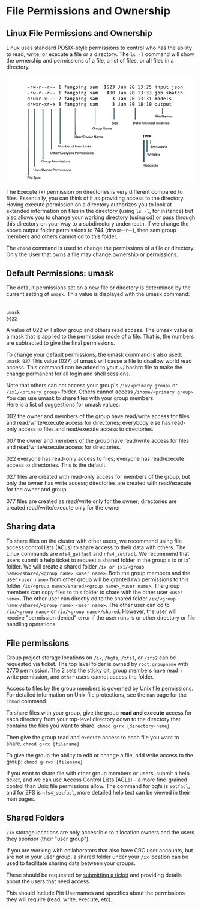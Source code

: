 # File Permissions and Ownership

## Linux File Permissions and Ownership

Linux uses standard POSIX-style permissions to control who has the ability to read, write, or execute a file or a 
directory. The `ls -l` command will show the ownership and permissions of a file, a list of files, or all files in a 
directory.

![File-Permissions](../_assets/img/getting-started/file_permissions.png)

The Execute (x) permission on directories is very different compared to files. Essentially, you can think of it as 
providing access to the directory. Having execute permission on a directory authorizes you to look at extended 
information on files in the directory (using `ls -l`, for instance) but also allows you to change your working 
directory (using cd) or pass through this directory on your way to a subdirectory underneath. If we change the above 
output folder permissions to 744 (drwxr--r--), then sam group members and others cannot cd to this folder.

The `chmod` command is used to change the permissions of a file or directory. Only the User that owns a file may change 
ownership or permissions.


## Default Permissions: umask

The default permissions set on a new file or directory is determined by the current setting of `umask`. This value is 
displayed with the umask command:

<code>
umask
0022
</code>

A value of 022 will allow group and others read access. The umask value is a mask that is applied to the permission mode 
of a file. That is, the numbers are subtracted to give the final permissions.

To change your default permissions, the umask command is also used: `umask 027` This value (027) of umask will cause a 
file to disallow world read access. This command can be added to your ~/.bashrc file to make the change permanent for 
all login and shell sessions.

Note that others can not access your group's `/ix/<primary group>` or `/ix1/<primary group>` folder. Others cannot 
access `/ihome/<primary group>`. You can use umask to share files with your group members.  
Here is a list of suggestions for umask values:

002 the owner and members of the group have read/write access for files and read/write/execute access for directories; 
everybody else has read-only access to files and read/execute access to directories.

007 the owner and members of the group have read/write access for files and read/write/execute access for directories.

022 everyone has read-only access to files; everyone has read/execute access to directories. This is the default.

027 files are created with read-only access for members of the group, but only the owner has write access; directories 
are created with read/execute for the owner and group.

077 files are created as read/write only for the owner; directories are created read/write/execute only for the owner

## Sharing data

To share files on the cluster with other users, we recommend using file access control lists (ACLs) to share access to 
their data with others. The Linux commands are `nfs4_getfacl` and `nfs4_setfacl`. We recommend that users submit a help 
ticket to request a shared folder in the group's ix or ix1 folder. We will create a shared folder 
`/ix or ix1/<group name>/shared/<group name>_<user name>`. Both the group members and the user `<user name>` from other 
group will be granted rwx permissions to this folder `/ix/<group name>/shared/<group name>_<user name>`. The group 
members can copy files to this folder to share with the other user `<user name>`. The other user can directly cd to the 
shared folder `/ix/<group name>/shared/<group name>_<user name>`. The other user can cd to `/ix/<group name>` or 
`/ix/<group name>/shared`. However, the user will receive "permission denied" error if the user runs ls or other 
directory or file handling operations.

## File permissions 

Group project storage locations on `/ix`, `/bgfs`, `/zfs1`, or `/zfs2` can be requested via ticket. The top level folder is 
owned by `root:groupname` with 2770 permission. The 2 sets the sticky bit, group members have read + write permission, 
and `other` users cannot access the folder.

Access to files by the group members is governed by Unix file permissions.
For detailed information on Unix file protections, see the `man` page for the `chmod` command.

To share files with your group, give the group **read and execute** access for each directory from your top-level 
directory down to the directory that contains the files you want to share.
`chmod g+rx {directory-name}`

Then give the group read and execute access to each file you want to share.
`chmod g+rx {filename}`

To give the group the ability to edit or change a file, add write access to the group:
`chmod g+rwx {filename}`

If you want to share file with other group members or users, submit a help ticket, and we can use 
Access Control Lists (ACLs) – a more fine-grained control than Unix file permissions allow. 
The command for bgfs is `setfacl`, and for ZFS is `nfs4_setfacl`, more detailed help text can be viewed in 
their man pages.


## Shared Folders

`/ix` storage locations are only accessible to allocation owners and the users they sponsor (their "user group").

If you are working with collaborators that also have CRC user accounts, but are not in your user group, a shared folder 
under your `/ix` location can be used to facilitate sharing data between your groups.

These should be requested by [submitting a ticket](https://services.pitt.edu/TDClient/33/Portal/Requests/TicketRequests/NewForm?ID=yXkHi62rHa8_&RequestorType=Service) 
and providing details about the users that need access.

This should include Pitt Usernames and specifics about the permissions they will require (read, write, execute, etc).
